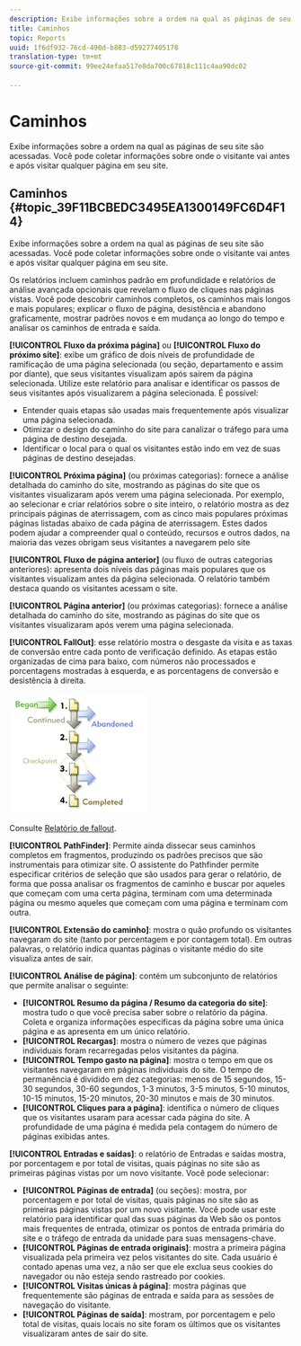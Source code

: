 ```yaml
---
description: Exibe informações sobre a ordem na qual as páginas de seu site são acessadas. Você pode coletar informações sobre onde o visitante vai antes e após visitar qualquer página em seu site.
title: Caminhos
topic: Reports
uuid: 1f6df932-76cd-490d-b883-d59277405178
translation-type: tm+mt
source-git-commit: 99ee24efaa517e8da700c67818c111c4aa90dc02

---
```



# Caminhos

Exibe informações sobre a ordem na qual as páginas de seu site são acessadas. Você pode coletar informações sobre onde o visitante vai antes e após visitar qualquer página em seu site.

## Caminhos {#topic_39F11BCBEDC3495EA1300149FC6D4F14}

Exibe informações sobre a ordem na qual as páginas de seu site são acessadas. Você pode coletar informações sobre onde o visitante vai antes e após visitar qualquer página em seu site.

Os relatórios incluem caminhos padrão em profundidade e relatórios de análise avançada opcionais que revelam o fluxo de cliques nas páginas vistas. Você pode descobrir caminhos completos, os caminhos mais longos e mais populares; explicar o fluxo de página, desistência e abandono graficamente, mostrar padrões novos e em mudança ao longo do tempo e analisar os caminhos de entrada e saída.

**[!UICONTROL Fluxo da próxima página]** ou **[!UICONTROL Fluxo do próximo site]**: exibe um gráfico de dois níveis de profundidade de ramificação de uma página selecionada (ou seção, departamento e assim por diante), que seus visitantes visualizam após saírem da página selecionada. Utilize este relatório para analisar e identificar os passos de seus visitantes após visualizarem a página selecionada. É possível:

* Entender quais etapas são usadas mais frequentemente após visualizar uma página selecionada.
* Otimizar o design do caminho do site para canalizar o tráfego para uma página de destino desejada.
* Identificar o local para o qual os visitantes estão indo em vez de suas páginas de destino desejadas.

**[!UICONTROL Próxima página]** (ou próximas categorias): fornece a análise detalhada do caminho do site, mostrando as páginas do site que os visitantes visualizaram após verem uma página selecionada. Por exemplo, ao selecionar e criar relatórios sobre o site inteiro, o relatório mostra as dez principais páginas de aterrissagem, com as cinco mais populares próximas páginas listadas abaixo de cada página de aterrissagem. Estes dados podem ajudar a compreender qual o conteúdo, recursos e outros dados, na maioria das vezes obrigam seus visitantes a navegarem pelo site

**[!UICONTROL Fluxo de página anterior]** (ou fluxo de outras categorias anteriores): apresenta dois níveis das páginas mais populares que os visitantes visualizam antes da página selecionada. O relatório também destaca quando os visitantes acessam o site.

**[!UICONTROL Página anterior]** (ou próximas categorias): fornece a análise detalhada do caminho do site, mostrando as páginas do site que os visitantes visualizaram após verem uma página selecionada.

**[!UICONTROL FallOut]**: esse relatório mostra o desgaste da visita e as taxas de conversão entre cada ponto de verificação definido. As etapas estão organizadas de cima para baixo, com números não processados e porcentagens mostradas à esquerda, e as porcentagens de conversão e desistência à direita.

![](assets/fallout_graphic.png)

Consulte [Relatório de fallout](/help/components/c-variables/dimensionslist/reports-fallout.md).

**[!UICONTROL PathFinder]**: Permite ainda dissecar seus caminhos completos em fragmentos, produzindo os padrões precisos que são instrumentais para otimizar site. O assistente do Pathfinder permite especificar critérios de seleção que são usados para gerar o relatório, de forma que possa analisar os fragmentos de caminho e buscar por aqueles que começam com uma certa página, terminam com uma determinada página ou mesmo aqueles que começam com uma página e terminam com outra.

**[!UICONTROL Extensão do caminho]**: mostra o quão profundo os visitantes navegaram do site (tanto por percentagem e por contagem total). Em outras palavras, o relatório indica quantas páginas o visitante médio do site visualiza antes de sair.

**[!UICONTROL Análise de página]**: contém um subconjunto de relatórios que permite analisar o seguinte:

* **[!UICONTROL Resumo da página / Resumo da categoria do site]**: mostra tudo o que você precisa saber sobre o relatório da página. Coleta e organiza informações específicas da página sobre uma única página e as apresenta em um único relatório.
* **[!UICONTROL Recargas]**: mostra o número de vezes que páginas individuais foram recarregadas pelos visitantes da página.
* **[!UICONTROL Tempo gasto na página]**: mostra o tempo em que os visitantes navegaram em páginas individuais do site. O tempo de permanência é dividido em dez categorias: menos de 15 segundos, 15-30 segundos, 30-60 segundos, 1-3 minutos, 3-5 minutos, 5-10 minutos, 10-15 minutos, 15-20 minutos, 20-30 minutos e mais de 30 minutos.
* **[!UICONTROL Cliques para a página]**: identifica o número de cliques que os visitantes usaram para acessar cada página do site. A profundidade de uma página é medida pela contagem do número de páginas exibidas antes.

**[!UICONTROL Entradas e saídas]**: o relatório de Entradas e saídas mostra, por porcentagem e por total de visitas, quais páginas no site são as primeiras páginas vistas por um novo visitante. Você pode selecionar:

* **[!UICONTROL Páginas de entrada]** (ou seções): mostra, por porcentagem e por total de visitas, quais páginas no site são as primeiras páginas vistas por um novo visitante. Você pode usar este relatório para identificar qual das suas páginas da Web são os pontos mais frequentes de entrada, otimizar os pontos de entrada primária do site e o tráfego de entrada da unidade para suas mensagens-chave.
* **[!UICONTROL Páginas de entrada originais]**: mostra a primeira página visualizada pela primeira vez pelos visitantes do site. Cada usuário é contado apenas uma vez, a não ser que ele exclua seus cookies do navegador ou não esteja sendo rastreado por cookies.
* **[!UICONTROL Visitas únicas à página]**: mostra páginas que frequentemente são páginas de entrada e saída para as sessões de navegação do visitante.
* **[!UICONTROL Páginas de saída]**: mostram, por porcentagem e pelo total de visitas, quais locais no site foram os últimos que os visitantes visualizaram antes de sair do site.

